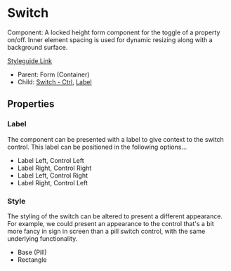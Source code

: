 # Switch

Component: A locked height form component for the toggle of a property on/off. Inner element spacing is used for dynamic resizing along with a background surface.

[Styleguide Link](https://zpl.io/Vq7d5z5)

- Parent: Form (Container)
- Child: [Switch - Ctrl](https://github.com/able-app/docs/blob/72d886fee42ec503b35d525650866c59084c9480/controls/%CE%B5%20elements/switch/switch.md), [Label](https://github.com/able-app/docs/blob/2956b7cd57098e9f2c27ad3cb3ae8da4842dc0c0/controls/%CE%B5%20elements/label.md)

## Properties

### Label

The component can be presented with a label to give context to the switch control.  This label can be positioned in the following options...

- Label Left, Control Left
- Label Right, Control Right
- Label Left, Control Right
- Label Right, Control Left

### Style

The styling of the switch can be altered to present a different appearance. For example, we could present an appearance to the control that's a bit more fancy in sign in screen than a pill switch control, with the same underlying functionality.

- Base (Pill)
- Rectangle

